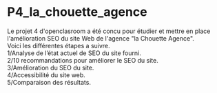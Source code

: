 # P4_la_chouette_agence

Le projet 4 d'openclasroom a été concu pour étudier et mettre en place l'amélioration SEO du site Web de l'agence "la Chouette Agence".  
Voici les différentes étapes a suivre.  
1/Analyse de l’état actuel de SEO du site fourni.   
2/10 recommandations pour améliorer le SEO du site.  
3/Amélioration du SEO du site.   
4/Accessibilité du site web.   
5/Comparaison des résultats.  
